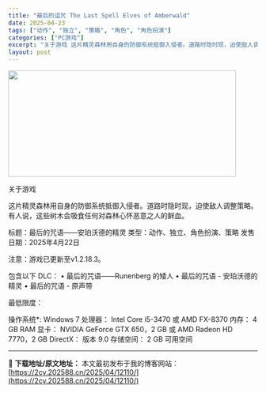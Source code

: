 ```yaml
---
title: "最后的诅咒 The Last Spell Elves of Amberwald"
date: 2025-04-23
tags: ["动作", "独立", "策略", "角色", "角色扮演"]
categories: ["PC游戏"]
excerpt: "关于游戏 这片精灵森林用自身的防御系统抵御入侵者。道路时隐时现，迫使敌人调整策略。有人说，这些树木会吸食任何对森林心怀恶意之人的鲜血。 标题：最后的咒语——安珀沃德的精灵 类型：动作、独立、角色扮演、策略 发售日期：2025年4月22日 注意：游戏已更新至v1.2.18.3。 包含以下 DLC： •&hellip;"
layout: post
---
```


<img class="aligncenter size-full wp-image-12104" src="https://2cy.202588.cn/wp-content/uploads/2025/04/2025042315115746.webp" alt="" width="460" height="215" />

关于游戏

这片精灵森林用自身的防御系统抵御入侵者。道路时隐时现，迫使敌人调整策略。有人说，这些树木会吸食任何对森林心怀恶意之人的鲜血。

标题：最后的咒语——安珀沃德的精灵
类型：动作、独立、角色扮演、策略
发售日期：2025年4月22日

注意：游戏已更新至v1.2.18.3。

包含以下 DLC：
• 最后的咒语——Runenberg 的矮人
• 最后的咒语 - 安珀沃德的精灵
• 最后的咒语 - 原声带

最低限度：

操作系统*: Windows 7
处理器： Intel Core i5-3470 或 AMD FX-8370
内存： 4 GB RAM
显卡： NVIDIA GeForce GTX 650，2 GB 或 AMD Radeon HD 7770，2 GB
DirectX： 版本 9.0
存储空间： 2 GB 可用空间

---
📖 **下载地址/原文地址：** 本文最初发布于我的博客网站：[https://2cy.202588.cn/2025/04/12110/](https://2cy.202588.cn/2025/04/12110/)
